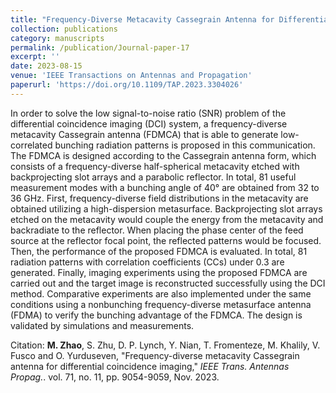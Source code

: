 ```yaml
---
title: "Frequency-Diverse Metacavity Cassegrain Antenna for Differential Coincidence Imaging"
collection: publications
category: manuscripts
permalink: /publication/Journal-paper-17
excerpt: ''
date: 2023-08-15
venue: 'IEEE Transactions on Antennas and Propagation'
paperurl: 'https://doi.org/10.1109/TAP.2023.3304026'
---
```


In order to solve the low signal-to-noise ratio (SNR) problem of the differential coincidence imaging (DCI) system, a frequency-diverse metacavity Cassegrain antenna (FDMCA) that is able to generate low-correlated bunching radiation patterns is proposed in this communication. The FDMCA is designed according to the Cassegrain antenna form, which consists of a frequency-diverse half-spherical metacavity etched with backprojecting slot arrays and a parabolic reflector. In total, 81 useful measurement modes with a bunching angle of 40° are obtained from 32 to 36 GHz. First, frequency-diverse field distributions in the metacavity are obtained utilizing a high-dispersion metasurface. Backprojecting slot arrays etched on the metacavity would couple the energy from the metacavity and backradiate to the reflector. When placing the phase center of the feed source at the reflector focal point, the reflected patterns would be focused. Then, the performance of the proposed FDMCA is evaluated. In total, 81 radiation patterns with correlation coefficients (CCs) under 0.3 are generated. Finally, imaging experiments using the proposed FDMCA are carried out and the target image is reconstructed successfully using the DCI method. Comparative experiments are also implemented under the same conditions using a nonbunching frequency-diverse metasurface antenna (FDMA) to verify the bunching advantage of the FDMCA. The design is validated by simulations and measurements.

Citation: **M. Zhao**, S. Zhu, D. P. Lynch, Y. Nian, T. Fromenteze, M. Khalily, V. Fusco and O. Yurduseven, &quot;Frequency-diverse metacavity Cassegrain antenna for differential coincidence imaging,&quot; <i>IEEE Trans. Antennas Propag.</i>. vol. 71, no. 11, pp. 9054-9059, Nov. 2023.
